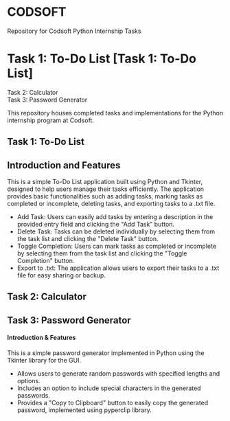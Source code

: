 # CODSOFT
Repository for Codsoft Python Internship Tasks  

# Task 1: To-Do List [Task 1: To-Do List]
Task 2: Calculator  
Task 3: Password Generator  

This repository houses completed tasks and implementations for the Python internship program at Codsoft.  

## Task 1: To-Do List
## Introduction and Features
This is a simple To-Do List application built using Python and Tkinter, designed to help users manage their tasks efficiently. The application provides basic functionalities such as adding tasks, marking tasks as completed or incomplete, deleting tasks, and exporting tasks to a .txt file.

- Add Task: Users can easily add tasks by entering a description in the provided entry field and clicking the "Add Task" button.
- Delete Task: Tasks can be deleted individually by selecting them from the task list and clicking the "Delete Task" button.
- Toggle Completion: Users can mark tasks as completed or incomplete by selecting them from the task list and clicking the "Toggle Completion" button.
- Export to .txt: The application allows users to export their tasks to a .txt file for easy sharing or backup.

## Task 2: Calculator

## Task 3: Password Generator
#### Introduction & Features
This is a simple password generator implemented in Python using the Tkinter library for the GUI.
- Allows users to generate random passwords with specified lengths and options.
- Includes an option to include special characters in the generated passwords.
- Provides a "Copy to Clipboard" button to easily copy the generated password, implemented using pyperclip library.
